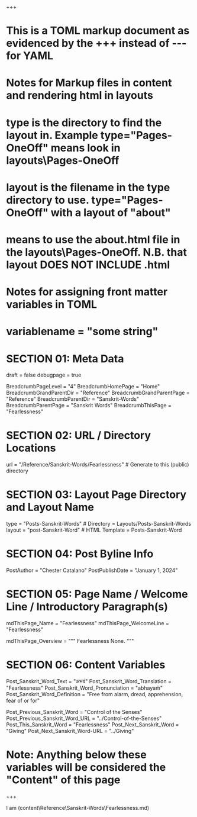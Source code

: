 +++
# This is a TOML markup document as evidenced by the +++ instead of --- for YAML
# Notes for Markup files in content and rendering html in layouts
#    type is the directory to find the layout in. Example type="Pages-OneOff" means look in layouts\Pages-OneOff
#    layout is the filename in the type directory to use. type="Pages-OneOff" with a layout of "about"
#    means to use the about.html file in the layouts\Pages-OneOff. N.B. that layout DOES NOT INCLUDE .html
#
# Notes for assigning front matter variables in TOML
#    variablename = "some string"

# SECTION 01: Meta Data
draft = false
debugpage = true

BreadcrumbPageLevel = "4"
BreadcrumbHomePage  = "Home"
BreadcrumbGrandParentDir = "Reference"
BreadcrumbGrandParentPage = "Reference"
BreadcrumbParentDir = "Sanskrit-Words"
BreadcrumbParentPage = "Sanskrit Words"
BreadcrumbThisPage = "Fearlessness"

# SECTION 02: URL / Directory Locations
url = "/Reference/Sanskrit-Words/Fearlessness"	# Generate to this (public) directory

# SECTION 03: Layout Page Directory and Layout Name
type = "Posts-Sanskrit-Words"	   # Directory = Layouts/Posts-Sanskrit-Words
layout = "post-Sanskrit-Word"    # HTML Template = Posts-Sanskrit-Word

# SECTION 04: Post Byline Info
PostAuthor = "Chester Catalano"
PostPublishDate = "January 1, 2024"


# SECTION 05: Page Name / Welcome Line / Introductory Paragraph(s)
mdThisPage_Name = "Fearlessness"
mdThisPage_WelcomeLine = "Fearlessness"

mdThisPage_Overview = """
   Fearlessness None.
"""

# SECTION 06: Content Variables
Post_Sanskrit_Word_Text = "अभयं"
Post_Sanskrit_Word_Translation = "Fearlessness"
Post_Sanskrit_Word_Pronunciation = "abhayaṁ"
Post_Sanskrit_Word_Definition = "Free from alarm, dread, apprehension, fear of or for"

Post_Previous_Sanskrit_Word = "Control of the Senses"
Post_Previous_Sanskrit_Word_URL = "../Control-of-the-Senses"
Post_This_Sanskrit_Word = "Fearlessness"
Post_Next_Sanskrit_Word = "Giving"
Post_Next_Sanskrit_Word-URL = "../Giving"

# Note: Anything below these variables will be considered the "Content" of this page

+++

I am (content\Reference\Sanskrit-Words\Fearlessness.md)
